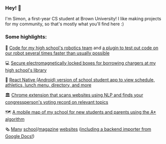 ### Hey! 👋
I'm Simon, a first-year CS student at Brown University! I like making projects for my community, so that's mostly what you'll find here :)

### Some highlights:

🤖 [Code for my high school's robotics team](https://github.com/NoblesRobotics/robbie) and [a plugin to test out code on our robot several times faster than usually possible](https://github.com/sjuknelis/WebBot)

💻 [Secure electromagnetically locked boxes for borrowing chargers at my high school's library](https://github.com/sjuknelis/chargerbox)

🏫 [React Native (Android) version of school student app to view schedule, athletics, lunch menu, directory, and more](https://github.com/sjuknelis/nobles-app-rn)

🏛 [Chrome extension that scans websites using NLP and finds your congressperson's voting record on relevant topics](https://github.com/sjuknelis/TrackMyRep)

🗺 [A mobile map of my school for new students and parents using the A* algorithm](https://github.com/sjuknelis/tourapp)

🗞 [Many](https://cogitonobles.github.io/) [school](https://noblesnobelium.github.io/)/[magazine](https://noblesclassics.com/) [websites](https://ngmun.nobles.edu/) ([including a backend importer from Google Docs!](https://github.com/sjuknelis/NoblemanSvelte))
